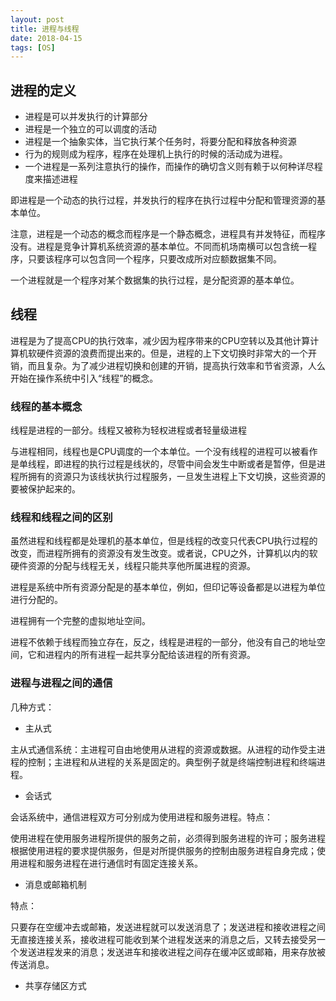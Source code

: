 ```yaml
---
layout: post
title: 进程与线程
date: 2018-04-15
tags: [OS]
---
```


## 进程的定义

- 进程是可以并发执行的计算部分
- 进程是一个独立的可以调度的活动
- 进程是一个抽象实体，当它执行某个任务时，将要分配和释放各种资源
- 行为的规则成为程序，程序在处理机上执行的时候的活动成为进程。
- 一个进程是一系列注意执行的操作，而操作的确切含义则有赖于以何种详尽程度来描述进程

即进程是一个动态的执行过程，并发执行的程序在执行过程中分配和管理资源的基本单位。

注意，进程是一个动态的概念而程序是一个静态概念，进程具有并发特征，而程序没有。进程是竞争计算机系统资源的基本单位。不同而机场南横可以包含统一程序，只要该程序可以包含同一个程序，只要改成所对应额数据集不同。

一个进程就是一个程序对某个数据集的执行过程，是分配资源的基本单位。

## 线程

进程是为了提高CPU的执行效率，减少因为程序带来的CPU空转以及其他计算计算机软硬件资源的浪费而提出来的。但是，进程的上下文切换时非常大的一个开销，而且复杂。为了减少进程切换和创建的开销，提高执行效率和节省资源，人么开始在操作系统中引入“线程”的概念。

### 线程的基本概念

线程是进程的一部分。线程又被称为轻权进程或者轻量级进程

与进程相同，线程也是CPU调度的一个本单位。一个没有线程的进程可以被看作是单线程，即进程的执行过程是线状的，尽管中间会发生中断或者是暂停，但是进程所拥有的资源只为该线状执行过程服务，一旦发生进程上下文切换，这些资源的要被保护起来的。

### 线程和线程之间的区别

虽然进程和线程都是处理机的基本单位，但是线程的改变只代表CPU执行过程的改变，而进程所拥有的资源没有发生改变。或者说，CPU之外，计算机以内的软硬件资源的分配与线程无关，线程只能共享他所属进程的资源。

进程是系统中所有资源分配是的基本单位，例如，但印记等设备都是以进程为单位进行分配的。

进程拥有一个完整的虚拟地址空间。

进程不依赖于线程而独立存在，反之，线程是进程的一部分，他没有自己的地址空间，它和进程内的所有进程一起共享分配给该进程的所有资源。

### 进程与进程之间的通信

几种方式：

- 主从式

主从式通信系统：主进程可自由地使用从进程的资源或数据。从进程的动作受主进程的控制；主进程和从进程的关系是固定的。典型例子就是终端控制进程和终端进程。

- 会话式

会话系统中，通信进程双方可分别成为使用进程和服务进程。特点：

使用进程在使用服务进程所提供的服务之前，必须得到服务进程的许可；服务进程根据使用进程的要求提供服务，但是对所提供服务的控制由服务进程自身完成；使用进程和服务进程在进行通信时有固定连接关系。

- 消息或邮箱机制

特点：

只要存在空缓冲去或邮箱，发送进程就可以发送消息了；发送进程和接收进程之间无直接连接关系，接收进程可能收到某个进程发送来的消息之后，又转去接受另一个发送进程发来的消息；发送进车和接收进程之间存在缓冲区或邮箱，用来存放被传送消息。

- 共享存储区方式